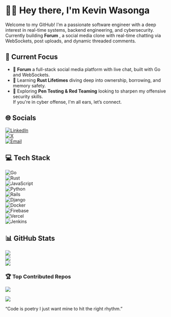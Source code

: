 # 👋🏾 Hey there, I'm Kevin Wasonga

Welcome to my GitHub! I'm a passionate software engineer with a deep interest in real-time systems, backend engineering, and cybersecurity. Currently building **Forum** , a social media clone with real-time chatting via WebSockets, post uploads, and dynamic threaded comments.



## 🚀 Current Focus

- 🔧 **Forum**  a full-stack social media platform with live chat, built with Go and WebSockets.
- 🦀 Learning **Rust Lifetimes**  diving deep into ownership, borrowing, and memory safety.
- 🔐 Exploring **Pen Testing & Red Teaming**  looking to sharpen my offensive security skills.  
  If you're in cyber offense, I'm all ears,  let’s connect.



## 🌐 Socials

[![LinkedIn](https://img.shields.io/badge/LinkedIn-%230077B5.svg?logo=linkedin&logoColor=white)](https://www.linkedin.com/in/kevin-wasonga-3a9050317/)  
[![X](https://img.shields.io/badge/X-black.svg?logo=X&logoColor=white)](https://x.com/kevol_)  
[![Email](https://img.shields.io/badge/Email-D14836?logo=gmail&logoColor=white)](mailto:kevinwasonga116@gmail.com)



## 💻 Tech Stack

![Go](https://img.shields.io/badge/go-%2300ADD8.svg?style=for-the-badge&logo=go&logoColor=white)  
![Rust](https://img.shields.io/badge/rust-%23000000.svg?style=for-the-badge&logo=rust&logoColor=white)  
![JavaScript](https://img.shields.io/badge/javascript-%23323330.svg?style=for-the-badge&logo=javascript&logoColor=%23F7DF1E)  
![Python](https://img.shields.io/badge/python-3670A0?style=for-the-badge&logo=python&logoColor=ffdd54)  
![Rails](https://img.shields.io/badge/rails-%23CC0000.svg?style=for-the-badge&logo=ruby-on-rails&logoColor=white)  
![Django](https://img.shields.io/badge/django-%23092E20.svg?style=for-the-badge&logo=django&logoColor=white)  
![Docker](https://img.shields.io/badge/docker-%230db7ed.svg?style=for-the-badge&logo=docker&logoColor=white)  
![Firebase](https://img.shields.io/badge/firebase-%23039BE5.svg?style=for-the-badge&logo=firebase)  
![Vercel](https://img.shields.io/badge/vercel-%23000000.svg?style=for-the-badge&logo=vercel&logoColor=white)  
![Jenkins](https://img.shields.io/badge/jenkins-%232C5263.svg?style=for-the-badge&logo=jenkins&logoColor=white)



## 📊 GitHub Stats

![](https://github-readme-stats.vercel.app/api?username=kevwasonga&theme=dark&hide_border=false&include_all_commits=false&count_private=false)  
![](https://nirzak-streak-stats.vercel.app/?user=kevwasonga&theme=dark&hide_border=false)  
![](https://github-readme-stats.vercel.app/api/top-langs/?username=kevwasonga&theme=dark&hide_border=false&layout=compact)



### 🏆 Top Contributed Repos

![](https://github-contributor-stats.vercel.app/api?username=kevwasonga&limit=5&theme=dark&combine_all_yearly_contributions=true)


[![](https://visitcount.itsvg.in/api?id=kevwasonga&icon=0&color=0)](https://visitcount.itsvg.in)

“Code is poetry  I just want mine to hit the right rhythm.”

<!-- Proudly created with GPRM ( https://gprm.itsvg.in ) -->
